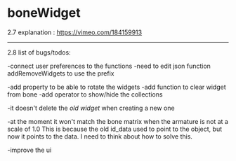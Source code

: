# boneWidget

2.7 explanation : https://vimeo.com/184159913

----------
2.8 list of bugs/todos:

-connect user preferences to the functions
  -need to edit json function addRemoveWidgets to use the prefix

-add property to be able to rotate the widgets
-add function to clear widget from bone
-add operator to show/hide the collections

-it doesn't delete the _old widget_ when creating a new one

-at the moment it won't match the bone matrix when the armature is not at a scale of 1.0  This is because the old id_data used to point to the object, but now it points to the data.
I need to think about how to solve this.

-improve the ui
